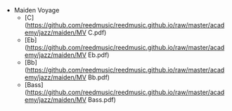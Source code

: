 

* Maiden Voyage
    * [C](https://github.com/reedmusic/reedmusic.github.io/raw/master/academy/jazz/maiden/MV C.pdf)
    * [Eb](https://github.com/reedmusic/reedmusic.github.io/raw/master/academy/jazz/maiden/MV Eb.pdf)
    * [Bb](https://github.com/reedmusic/reedmusic.github.io/raw/master/academy/jazz/maiden/MV Bb.pdf)
    * [Bass](https://github.com/reedmusic/reedmusic.github.io/raw/master/academy/jazz/maiden/MV Bass.pdf)